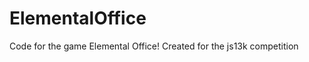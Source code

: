 ElementalOffice
===============

Code for the game Elemental Office! Created for the js13k competition
